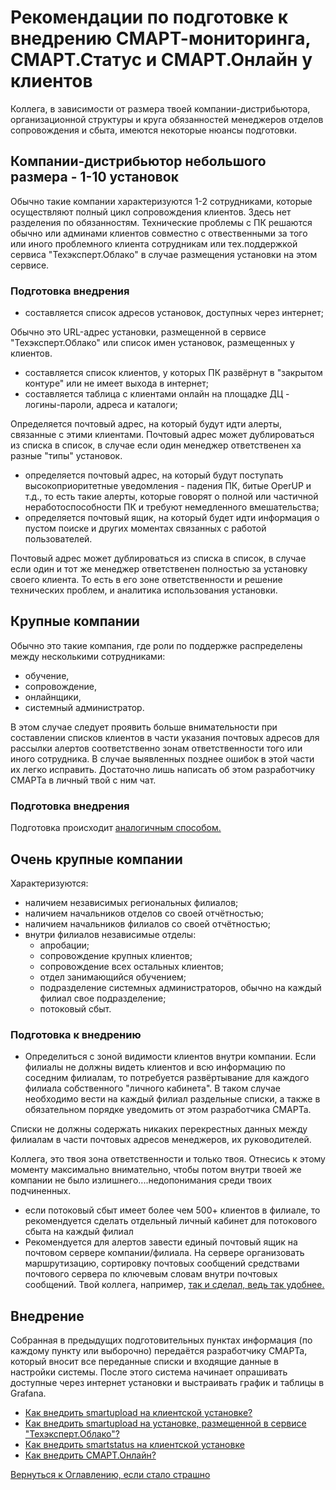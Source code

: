 # Рекомендации по подготовке к внедрению СМАРТ-мониторинга, СМАРТ.Статус и СМАРТ.Онлайн у клиентов

Коллега, в зависимости от размера твоей компании-дистрибьютора, организационной структуры и круга обязанностей менеджеров отделов сопровождения и сбыта,
имеются некоторые нюансы подготовки.

## Компании-дистрибьютор небольшого размера - 1-10 установок

Обычно такие компании характеризуются 1-2 сотрудниками, которые осуществляют полный цикл сопровождения клиентов.
Здесь нет разделения по обязанностям. 
Технические проблемы с ПК решаются обычно или админами клиентов совместно с отвественными за того или иного 
проблемного клиента сотрудникам или тех.поддержкой сервиса "Техэксперт.Облако" в случае размещения установки на этом сервисе.

### Подготовка внедрения

- составляется список адресов установок, доступных через интернет; 

Обычно это URL-адрес установки, размещенной в сервисе "Техэксперт.Облако" или список имен установок, размещенных у клиентов.

- составляется список клиентов, у которых ПК развёрнут в "закрытом контуре" или не имеет выхода в интернет;
- составляется таблица с клиентами онлайн на площадке ДЦ - логины-пароли, адреса и каталоги;

Определяется почтовый адрес, на который будут идти алерты, связанные с этими клиентами.
Почтовый адрес может дублироваться из списка в список, в случае если один менеджер ответственен ха разные "типы" установок.

- определяется почтовый адрес, на который будут поступать высокоприоритетные уведомления - падения ПК, битые OperUP и т.д., 
то есть такие алерты, которые говорят о полной или частичной неработоспособности ПК и требуют немедленного вмешательства;
- определяется почтовый ящик, на который будет идти информация о пустом поиске и других моментах связанных с работой пользователей.

Почтовый адрес может дублироваться из списка в список, в случае если один и тот же менеджер ответственен полностью за установку своего клиента.
То есть в его зоне ответственности и решение технических проблем, и аналитика использования установки.

## Крупные компании

Обычно это такие компания, где роли по поддержке распределены между несколькими сотрудниками: 
- обучение, 
- сопровождение, 
- онлайнщики, 
- системный администратор.

В этом случае следует проявить больше внимательности при составлении списков клиентов в части указания почтовых адресов 
для рассылки алертов соответственно зонам ответственности того или иного сотрудника.
В случае выявленных позднее ошибок в этой части их легко исправить.
Достаточно лишь написать об этом разработчику СМАРТа в личный твой с ним чат.

### Подготовка внедрения

Подготовка происходит [аналогичным способом.](077-smart-implementation-experience.md#подготовка-внедрения)

## Очень крупные компании

Характеризуются:

- наличием независимых региональных филиалов;
- наличием начальников отделов со своей отчётностью;
- наличием начальников филиалов со своей отчётностью;
- внутри филиалов независимые отделы:
  - апробации;
  - сопровождение крупных клиентов;
  - сопровождение всех остальных клиентов;
  - отдел занимающийся обучением;
  - подразделение системных администраторов, обычно на каждый филиал свое подразделение;
  - потоковый сбыт.

### Подготовка к внедрению

- Определиться с зоной видимости клиентов внутри компании. Если филиалы не должны видеть клиентов и всю информацию по соседним
  филиалам, то потребуется развёртывание для каждого филиала собственного "личного кабинета".
В таком случае необходимо вести на каждый филиал раздельные списки, а также в обязательном порядке уведомить от этом разработчика СМАРТа.

Списки не должны содержать никаких перекрестных данных между филиалам в части почтовых адресов менеджеров, их руководителей.

Коллега, это твоя зона ответственности и только твоя.
Отнесись к этому моменту максимально внимательно, чтобы потом внутри твоей же компании не было излишнего....недопонимания среди твоих подчиненных.

- если потоковый сбыт имеет более чем 500+ клиентов в филиале, то рекомендуется сделать отдельный личный кабинет для потокового сбыта на каждый филиал
- Рекомендуется для алертов завести единый почтовый ящик на почтовом сервере компании/филиала. 
На сервере организовать маршрутизацию, сортировку почтовых сообщений средствами почтового сервера по ключевым словам внутри почтовых сообщений.
Твой коллега, например, [так и сделал, ведь так удобнее.](030-alert.md#рис1--пример-фильтрации-и-тематической-сортировки-алертов-средствами-используемой-почтовой-программы)

## Внедрение 

Собранная в предыдущих подготовительных пунктах информация (по каждому пункту или выборочно) передаётся разработчику СМАРТа, 
который вносит все переданные списки и входящие данные в настройки системы. 
После этого система начинает опрашивать доступные через интернет установки и выстраивать график и таблицы в Grafana.

- [Как внедрить smartupload на клиентской установке?](071-smartupload-implementation-windows.md)
- [Как внедрить smartupload на установке, размещенной в сервисе "Техэксперт.Облако"?](076-smartupload-implementation-TEcloud.md)
- [Как внедрить smartstatus на клиентской установке](073-smartstatus-implementation-windows.md)
- [Как внедрить СМАРТ.Онлайн?](074-smartonline-implementation.md)

[Вернуться к Оглавлению, если стало страшно](Readme.md)
